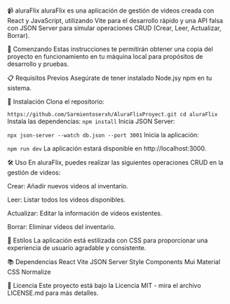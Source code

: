📹 aluraFlix
aluraFlix es una aplicación de gestión de videos creada con React y JavaScript, utilizando Vite para el desarrollo rápido y una API falsa con JSON Server para simular operaciones CRUD (Crear, Leer, Actualizar, Borrar).

🚀 Comenzando
Estas instrucciones te permitirán obtener una copia del proyecto en funcionamiento en tu máquina local para propósitos de desarrollo y pruebas.

📋 Requisitos Previos
Asegúrate de tener instalado Node.jsy npm en tu sistema.

🔧 Instalación
Clona el repositorio:

`
https://github.com/Sarmientoserxh/AluraFlixProyect.git
cd aluraFlix
`
Instala las dependencias:
`npm install`
Inicia JSON Server:

`npx json-server --watch db.json --port 3001`
Inicia la aplicación:

`npm run dev`
La aplicación estará disponible en http://localhost:3000.

🛠️ Uso
En aluraFlix, puedes realizar las siguientes operaciones CRUD en la gestión de videos:

Crear: Añadir nuevos videos al inventario.

Leer: Listar todos los videos disponibles.

Actualizar: Editar la información de videos existentes.

Borrar: Eliminar videos del inventario.

🎨 Estilos
La aplicación está estilizada con CSS para proporcionar una experiencia de usuario agradable y consistente.

📚 Dependencias
React
Vite
JSON Server
Style Components
Mui Material
CSS Normalize

📄 Licencia
Este proyecto está bajo la Licencia MIT - mira el archivo LICENSE.md para más detalles.
